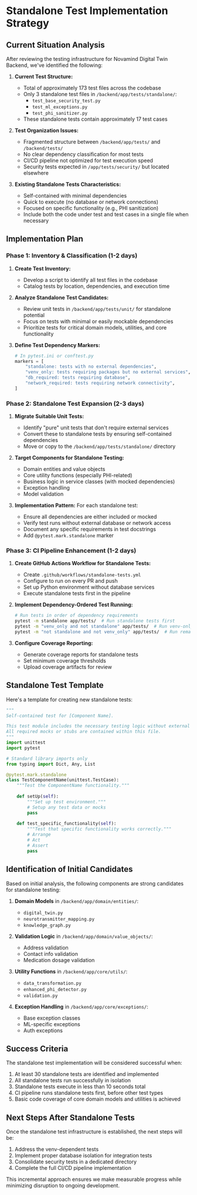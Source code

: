 # Standalone Test Implementation Strategy

## Current Situation Analysis

After reviewing the testing infrastructure for Novamind Digital Twin Backend, we've identified the following:

1. **Current Test Structure:**
   - Total of approximately 173 test files across the codebase
   - Only 3 standalone test files in `/backend/app/tests/standalone/`:
     - `test_base_security_test.py`
     - `test_ml_exceptions.py`
     - `test_phi_sanitizer.py`
   - These standalone tests contain approximately 17 test cases

2. **Test Organization Issues:**
   - Fragmented structure between `/backend/app/tests/` and `/backend/tests/`
   - No clear dependency classification for most tests
   - CI/CD pipeline not optimized for test execution speed
   - Security tests expected in `/app/tests/security/` but located elsewhere

3. **Existing Standalone Tests Characteristics:**
   - Self-contained with minimal dependencies
   - Quick to execute (no database or network connections)
   - Focused on specific functionality (e.g., PHI sanitization)
   - Include both the code under test and test cases in a single file when necessary

## Implementation Plan

### Phase 1: Inventory & Classification (1-2 days)

1. **Create Test Inventory:**
   - Develop a script to identify all test files in the codebase
   - Catalog tests by location, dependencies, and execution time

2. **Analyze Standalone Test Candidates:**
   - Review unit tests in `/backend/app/tests/unit/` for standalone potential
   - Focus on tests with minimal or easily mockable dependencies
   - Prioritize tests for critical domain models, utilities, and core functionality

3. **Define Test Dependency Markers:**
   ```python
   # In pytest.ini or conftest.py
   markers = [
       "standalone: tests with no external dependencies",
       "venv_only: tests requiring packages but no external services",
       "db_required: tests requiring database",
       "network_required: tests requiring network connectivity",
   ]
   ```

### Phase 2: Standalone Test Expansion (2-3 days)

1. **Migrate Suitable Unit Tests:**
   - Identify "pure" unit tests that don't require external services
   - Convert these to standalone tests by ensuring self-contained dependencies
   - Move or copy to the `/backend/app/tests/standalone/` directory

2. **Target Components for Standalone Testing:**
   - Domain entities and value objects
   - Core utility functions (especially PHI-related)
   - Business logic in service classes (with mocked dependencies)
   - Exception handling
   - Model validation

3. **Implementation Pattern:**
   For each standalone test:
   - Ensure all dependencies are either included or mocked
   - Verify test runs without external database or network access
   - Document any specific requirements in test docstrings
   - Add `@pytest.mark.standalone` marker

### Phase 3: CI Pipeline Enhancement (1-2 days)

1. **Create GitHub Actions Workflow for Standalone Tests:**
   - Create `.github/workflows/standalone-tests.yml`
   - Configure to run on every PR and push
   - Set up Python environment without database services
   - Execute standalone tests first in the pipeline

2. **Implement Dependency-Ordered Test Running:**
   ```bash
   # Run tests in order of dependency requirements
   pytest -m standalone app/tests/  # Run standalone tests first
   pytest -m "venv_only and not standalone" app/tests/  # Run venv-only tests next
   pytest -m "not standalone and not venv_only" app/tests/  # Run remaining tests
   ```

3. **Configure Coverage Reporting:**
   - Generate coverage reports for standalone tests
   - Set minimum coverage thresholds
   - Upload coverage artifacts for review

## Standalone Test Template

Here's a template for creating new standalone tests:

```python
"""
Self-contained test for [Component Name].

This test module includes the necessary testing logic without external dependencies.
All required mocks or stubs are contained within this file.
"""
import unittest
import pytest

# Standard library imports only
from typing import Dict, Any, List

@pytest.mark.standalone
class TestComponentName(unittest.TestCase):
    """Test the ComponentName functionality."""
    
    def setUp(self):
        """Set up test environment."""
        # Setup any test data or mocks
        pass
    
    def test_specific_functionality(self):
        """Test that specific functionality works correctly."""
        # Arrange
        # Act
        # Assert
        pass
```

## Identification of Initial Candidates

Based on initial analysis, the following components are strong candidates for standalone testing:

1. **Domain Models** in `/backend/app/domain/entities/`:
   - `digital_twin.py`
   - `neurotransmitter_mapping.py`
   - `knowledge_graph.py`

2. **Validation Logic** in `/backend/app/domain/value_objects/`:
   - Address validation
   - Contact info validation
   - Medication dosage validation

3. **Utility Functions** in `/backend/app/core/utils/`:
   - `data_transformation.py`
   - `enhanced_phi_detector.py`
   - `validation.py`

4. **Exception Handling** in `/backend/app/core/exceptions/`:
   - Base exception classes
   - ML-specific exceptions
   - Auth exceptions

## Success Criteria

The standalone test implementation will be considered successful when:

1. At least 30 standalone tests are identified and implemented
2. All standalone tests run successfully in isolation
3. Standalone tests execute in less than 10 seconds total
4. CI pipeline runs standalone tests first, before other test types
5. Basic code coverage of core domain models and utilities is achieved

## Next Steps After Standalone Tests

Once the standalone test infrastructure is established, the next steps will be:

1. Address the venv-dependent tests
2. Implement proper database isolation for integration tests
3. Consolidate security tests in a dedicated directory
4. Complete the full CI/CD pipeline implementation

This incremental approach ensures we make measurable progress while minimizing disruption to ongoing development.